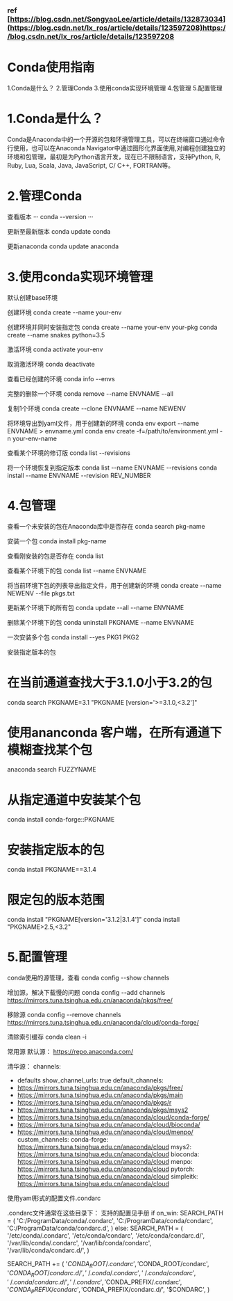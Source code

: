 ### ref [https://blog.csdn.net/SongyaoLee/article/details/132873034](https://blog.csdn.net/lx_ros/article/details/123597208)https://blog.csdn.net/lx_ros/article/details/123597208

# Conda使用指南
1.Conda是什么？
2.管理Conda
3.使用conda实现环境管理
4.包管理
5.配置管理

# 1.Conda是什么？

Conda是Anaconda中的一个开源的包和环境管理工具，可以在终端窗口通过命令行使用，也可以在Anaconda Navigator中通过图形化界面使用,对编程创建独立的环境和包管理，最初是为Python语言开发，现在已不限制语言，支持Python, R, Ruby, Lua, Scala, Java, JavaScript, C/ C++, FORTRAN等。

# 2.管理Conda
查看版本
···
conda --version
···

更新至最新版本
conda update conda

更新anaconda
conda update anaconda

# 3.使用conda实现环境管理
默认创建base环境

创建环境
conda create --name your-env

创建环境并同时安装指定包
conda create --name your-env your-pkg
conda create --name snakes python=3.5


激活环境
conda activate your-env

取消激活环境
conda deactivate

查看已经创建的环境
conda info --envs

完整的删除一个环境
conda remove --name ENVNAME --all

复制1个环境
conda create --clone ENVNAME --name NEWENV

将环境导出到yaml文件，用于创建新的环境
conda env export --name ENVNAME > envname.yml
conda env create -f=/path/to/environment.yml -n your-env-name


查看某个环境的修订版
conda list --revisions

将一个环境恢复到指定版本
conda list --name ENVNAME --revisions
conda install --name ENVNAME --revision
REV_NUMBER


# 4.包管理
查看一个未安装的包在Anaconda库中是否存在
conda search pkg-name

安装一个包
conda install pkg-name

查看刚安装的包是否存在
conda list

查看某个环境下的包
conda list --name ENVNAME

将当前环境下包的列表导出指定文件，用于创建新的环境
conda create --name NEWENV --file pkgs.txt

更新某个环境下的所有包
conda update --all --name ENVNAME

删除某个环境下的包
conda uninstall PKGNAME --name ENVNAME

一次安装多个包
conda install --yes PKG1 PKG2

安装指定版本的包
# 在当前通道查找大于3.1.0小于3.2的包
conda search PKGNAME=3.1 "PKGNAME
[version='>=3.1.0,<3.2']"
# 使用ananconda 客户端，在所有通道下模糊查找某个包
anaconda search FUZZYNAME
# 从指定通道中安装某个包
conda install conda-forge::PKGNAME
# 安装指定版本的包
conda install PKGNAME==3.1.4
# 限定包的版本范围
conda install "PKGNAME[version='3.1.2|3.1.4']"
conda install "PKGNAME>2.5,<3.2"

# 5.配置管理
conda使用的源管理，查看
conda config --show channels

增加源，解决下载慢的问题
conda config --add channels https://mirrors.tuna.tsinghua.edu.cn/anaconda/pkgs/free/

移除源
conda config --remove channels https://mirrors.tuna.tsinghua.edu.cn/anaconda/cloud/conda-forge/

清除索引缓存
conda clean -i

常用源
默认源：
https://repo.anaconda.com/

清华源：
channels:
  - defaults
show_channel_urls: true
default_channels:
  - https://mirrors.tuna.tsinghua.edu.cn/anaconda/pkgs/free/
  - https://mirrors.tuna.tsinghua.edu.cn/anaconda/pkgs/main
  - https://mirrors.tuna.tsinghua.edu.cn/anaconda/pkgs/r
  - https://mirrors.tuna.tsinghua.edu.cn/anaconda/pkgs/msys2
  - https://mirrors.tuna.tsinghua.edu.cn/anaconda/cloud/conda-forge/
  - https://mirrors.tuna.tsinghua.edu.cn/anaconda/cloud/bioconda/
  - https://mirrors.tuna.tsinghua.edu.cn/anaconda/cloud/menpo/
custom_channels:
  conda-forge: https://mirrors.tuna.tsinghua.edu.cn/anaconda/cloud
  msys2: https://mirrors.tuna.tsinghua.edu.cn/anaconda/cloud
  bioconda: https://mirrors.tuna.tsinghua.edu.cn/anaconda/cloud
  menpo: https://mirrors.tuna.tsinghua.edu.cn/anaconda/cloud
  pytorch: https://mirrors.tuna.tsinghua.edu.cn/anaconda/cloud
  simpleitk: https://mirrors.tuna.tsinghua.edu.cn/anaconda/cloud



使用yaml形式的配置文件.condarc


.condarc文件通常在这些目录下：
支持的配置见手册
if on_win:
 SEARCH_PATH = (
     'C:/ProgramData/conda/.condarc',
     'C:/ProgramData/conda/condarc',
     'C:/ProgramData/conda/condarc.d',
 )
 else:
 SEARCH_PATH = (
     '/etc/conda/.condarc',
     '/etc/conda/condarc',
     '/etc/conda/condarc.d/',
     '/var/lib/conda/.condarc',
     '/var/lib/conda/condarc',
     '/var/lib/conda/condarc.d/',
  )

 SEARCH_PATH += (
     '$CONDA_ROOT/.condarc',
     '$CONDA_ROOT/condarc',
     '$CONDA_ROOT/condarc.d/',
     '~/.conda/.condarc',
     '~/.conda/condarc',
     '~/.conda/condarc.d/',
     '~/.condarc',
     '$CONDA_PREFIX/.condarc',
     '$CONDA_PREFIX/condarc',
     '$CONDA_PREFIX/condarc.d/',
     '$CONDARC',
 )

